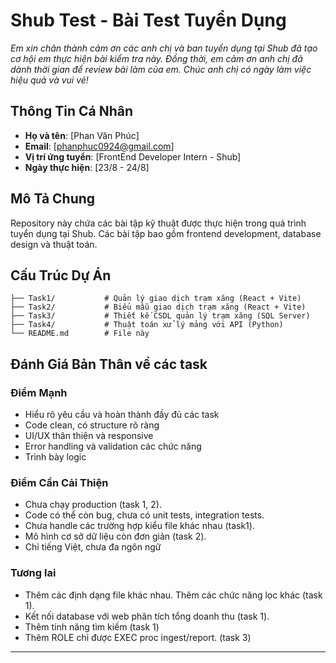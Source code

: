# Shub Test - Bài Test Tuyển Dụng
 _Em xin chân thành cảm ơn các anh chị và ban tuyển dụng tại *Shub* đã tạo cơ hội em thực hiện bài kiểm tra này. Đồng thời, em cảm ơn anh chị đã dành thời gian để review bài làm của em. Chúc anh chị có ngày làm việc hiệu quả và vui vẻ!_ 
## Thông Tin Cá Nhân

- **Họ và tên**: [Phan Văn Phúc]
- **Email**: [phanphuc0924@gmail.com]
- **Vị trí ứng tuyển**: [FrontEnd Developer Intern - Shub]
- **Ngày thực hiện**: [23/8 - 24/8]

## Mô Tả Chung

Repository này chứa các bài tập kỹ thuật được thực hiện trong quá trình tuyển dụng tại Shub. Các bài tập bao gồm frontend development, database design và thuật toán.

## Cấu Trúc Dự Án

```
├── Task1/           # Quản lý giao dịch trạm xăng (React + Vite)
├── Task2/           # Biểu mẫu giao dịch trạm xăng (React + Vite)
├── Task3/           # Thiết kế CSDL quản lý trạm xăng (SQL Server)
├── Task4/           # Thuật toán xử lý mảng với API (Python)
└── README.md        # File này
```

## Đánh Giá Bản Thân về các task

### Điểm Mạnh

- Hiểu rõ yêu cầu và hoàn thành đầy đủ các task
- Code clean, có structure rõ ràng
- UI/UX thân thiện và responsive
- Error handling và validation các chức năng
- Trình bày logic

### Điểm Cần Cải Thiện

- Chưa chạy production (task 1, 2).
- Code có thể còn bug, chưa có unit tests, integration tests.
- Chưa handle các trường hợp kiểu file khác nhau (task1).
- Mô hình cơ sở dữ liệu còn đơn giản (task 2).
- Chỉ tiếng Việt, chưa đa ngôn ngữ

### Tương lai

- Thêm các định dạng file khác nhau. Thêm các chức năng lọc khác (task 1).
- Kết nối database với web phân tích tổng doanh thu (task 1).
- Thêm tính năng tìm kiếm (task 1)
- Thêm ROLE chỉ được EXEC proc ingest/report. (task 3)

---
